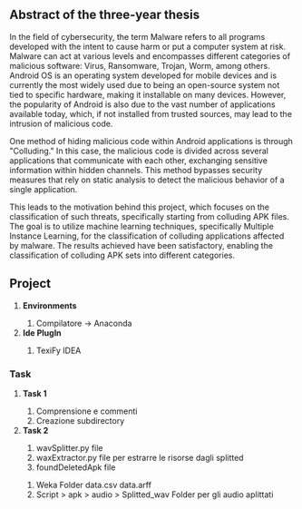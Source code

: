 ## Abstract of the three-year thesis
In the field of cybersecurity, the term Malware refers to all programs developed with the intent to cause harm or put a computer system at risk. Malware can act at various levels and encompasses different categories of malicious software: Virus, Ransomware, Trojan, Worm, among others. Android OS is an operating system developed for mobile devices and is currently the most widely used due to being an open-source system not tied to specific hardware, making it installable on many devices. However, the popularity of Android is also due to the vast number of applications available today, which, if not installed from trusted sources, may lead to the intrusion of malicious code.

One method of hiding malicious code within Android applications is through "Colluding." In this case, the malicious code is divided across several applications that communicate with each other, exchanging sensitive information within hidden channels. This method bypasses security measures that rely on static analysis to detect the malicious behavior of a single application.

This leads to the motivation behind this project, which focuses on the classification of such threats, specifically starting from colluding APK files. The goal is to utilize machine learning techniques, specifically Multiple Instance Learning, for the classification of colluding applications affected by malware. The results achieved have been satisfactory, enabling the classification of colluding APK sets into different categories.

## Project


<ol>
<li><strong> Environments </strong></li>
    <ol>
        <li>Compilatore -> Anaconda</li>
    </ol>
<li><strong> Ide PlugIn</strong></li>
    <ol>
        <li>TexiFy IDEA</li>
    </ol>
</ol>

<h3> Task </h3>
<ol>
<li><strong>Task 1</strong></li>
    <ol>
        <li>Comprensione e commenti</li>
        <li>Creazione subdirectory</li>
    </ol>
<li><strong>Task 2</strong></li>
    <ol>
        <li>wavSplitter.py file</li>
        <li>waxExtractor.py file per estrarre le risorse dagli splitted</li>
        <li>foundDeletedApk file </li>
    </ol>
    <ol>
        <li>Weka Folder data.csv data.arff</li>
        <li>Script > apk > audio > Splitted_wav Folder per gli audio aplittati</li>
    </ol>
</ol>
